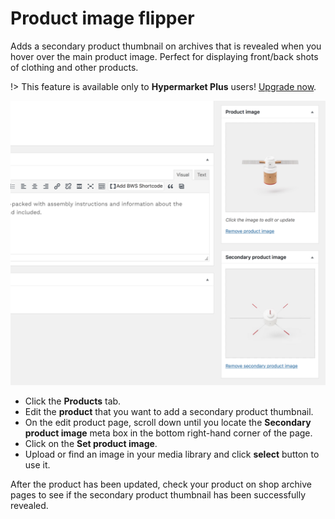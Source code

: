 # Product image flipper

Adds a secondary product thumbnail on archives that is revealed when you hover over the main product image. Perfect for displaying front/back shots of clothing and other products.

!> This feature is available only to **Hypermarket Plus** users! [Upgrade now](https://www.mypreview.one).

![Product image flipper](img/secondary-product-image.png)

* Click the **Products** tab.
* Edit the **product** that you want to add a secondary product thumbnail.
* On the edit product page, scroll down until you locate the **Secondary product image** meta box in the bottom right-hand corner of the page.
* Click on the **Set product image**.
* Upload or find an image in your media library and click **select** button to use it.

After the product has been updated, check your product on shop archive pages to see if the secondary product thumbnail has been successfully revealed.
